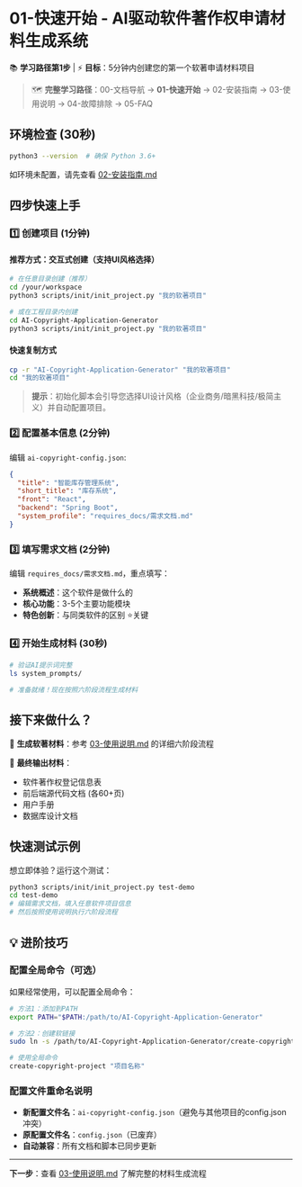# 01-快速开始 - AI驱动软件著作权申请材料生成系统

📚 **学习路径第1步** | ⚡ **目标**：5分钟内创建您的第一个软著申请材料项目

> 🗺️ **完整学习路径**：00-文档导航 → **01-快速开始** → 02-安装指南 → 03-使用说明 → 04-故障排除 → 05-FAQ

## 环境检查 (30秒)

```bash
python3 --version  # 确保 Python 3.6+
```

如环境未配置，请先查看 [02-安装指南.md](./02-安装指南.md)

## 四步快速上手

### 1️⃣ 创建项目 (1分钟)

#### 推荐方式：交互式创建（支持UI风格选择）
```bash
# 在任意目录创建（推荐）
cd /your/workspace
python3 scripts/init/init_project.py "我的软著项目"

# 或在工程目录内创建
cd AI-Copyright-Application-Generator  
python3 scripts/init/init_project.py "我的软著项目"
```

#### 快速复制方式
```bash
cp -r "AI-Copyright-Application-Generator" "我的软著项目"
cd "我的软著项目"
```

> **提示**：初始化脚本会引导您选择UI设计风格（企业商务/暗黑科技/极简主义）并自动配置项目。

### 2️⃣ 配置基本信息 (2分钟)

编辑 `ai-copyright-config.json`:
```json
{
  "title": "智能库存管理系统",
  "short_title": "库存系统", 
  "front": "React",
  "backend": "Spring Boot",
  "system_profile": "requires_docs/需求文档.md"
}
```

### 3️⃣ 填写需求文档 (2分钟)

编辑 `requires_docs/需求文档.md`，重点填写：
- **系统概述**：这个软件是做什么的
- **核心功能**：3-5个主要功能模块  
- **特色创新**：与同类软件的区别 ⭐️关键

### 4️⃣ 开始生成材料 (30秒)

```bash
# 验证AI提示词完整
ls system_prompts/

# 准备就绪！现在按照六阶段流程生成材料
```

## 接下来做什么？

🎯 **生成软著材料**：参考 [03-使用说明.md](./03-使用说明.md) 的详细六阶段流程

📝 **最终输出材料**：
- 软件著作权登记信息表
- 前后端源代码文档 (各60+页)
- 用户手册
- 数据库设计文档

## 快速测试示例

想立即体验？运行这个测试：

```bash
python3 scripts/init/init_project.py test-demo
cd test-demo
# 编辑需求文档，填入任意软件项目信息
# 然后按照使用说明执行六阶段流程
```

## 💡 进阶技巧

### 配置全局命令（可选）
如果经常使用，可以配置全局命令：

```bash
# 方法1：添加到PATH
export PATH="$PATH:/path/to/AI-Copyright-Application-Generator"

# 方法2：创建软链接
sudo ln -s /path/to/AI-Copyright-Application-Generator/create-copyright-project /usr/local/bin/

# 使用全局命令
create-copyright-project "项目名称"
```

### 配置文件重命名说明
- **新配置文件名**：`ai-copyright-config.json`（避免与其他项目的config.json冲突）
- **原配置文件名**：`config.json`（已废弃）
- **自动兼容**：所有文档和脚本已同步更新

---

**下一步**：查看 [03-使用说明.md](./03-使用说明.md) 了解完整的材料生成流程